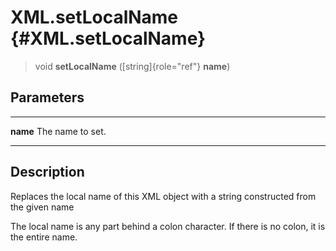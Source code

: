 XML.setLocalName {#XML.setLocalName}
================

> void **setLocalName** ([string]{role="ref"} **name**)

Parameters
----------

  ---------- ------------------
  **name**   The name to set.
  ---------- ------------------

Description
-----------

Replaces the local name of this XML object with a string constructed
from the given name

The local name is any part behind a colon character. If there is no
colon, it is the entire name.
